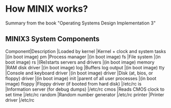 # How MINIX works?

Summary from the book "Operating Systems Design Implementation 3"

## MINIX3 System Components
Component|Description                              |Loaded by
kernel   |Kernel + clock and system tasks          |(in boot image)
pm       |Process manager                          |(in boot image)
fs       |File system                              |(in boot image)
rs       |(Re)starts servers and drivers           |(in boot image)
memory   |RAM disk driver                          |(in boot image)
log      |Buffers log output                       |(in boot image)
tty      |Console and keyboard driver              |(in boot image)
driver   |Disk (at, bios, or floppy) driver        |(in boot image)
init     |parent of all user processes             |(in boot image)
floppy   |Floppy driver (if booted from hard disk) |/etc/rc
is       |Information server (for debug dumps)     |/etc/rc
cmos     |Reads CMOS clock to set time             |/etc/rc
random   |Random number generator                  |/etc/rc
printer  |Printer driver                           |/etc/rc
